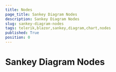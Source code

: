 ```yaml
---
title: Nodes
page_title: Sankey Diagram Nodes
description: Sankey Diagram Nodes
slug: sankey-diagram-nodes
tags: telerik,blazor,sankey,diagram,chart,nodes
published: True
position: 0
---
```


# Sankey Diagram Nodes